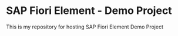 # SAP Fiori Element - Demo Project

This is my repository for hosting SAP Fiori Element Demo Project

